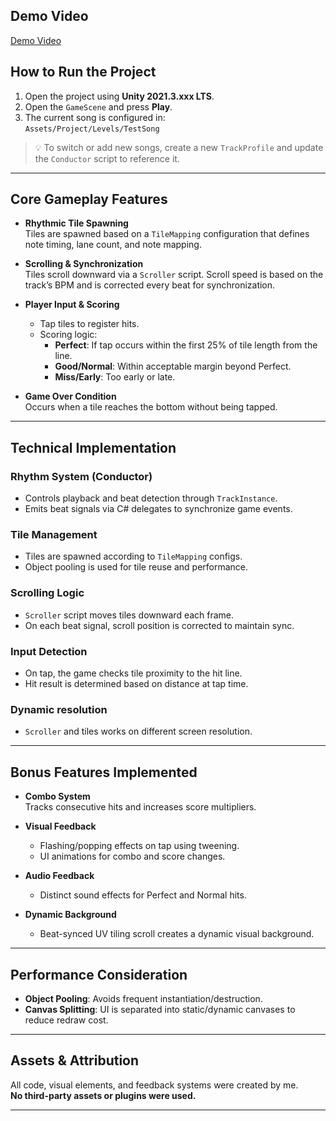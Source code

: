 ## Demo Video
[Demo Video](/Demo.mp4)

## How to Run the Project

1. Open the project using **Unity 2021.3.xxx LTS**.
2. Open the `GameScene` and press **Play**.
3. The current song is configured in:  
   `Assets/Project/Levels/TestSong`

> 💡 To switch or add new songs, create a new `TrackProfile` and update the `Conductor` script to reference it.

---

## Core Gameplay Features

- **Rhythmic Tile Spawning**  
  Tiles are spawned based on a `TileMapping` configuration that defines note timing, lane count, and note mapping.

- **Scrolling & Synchronization**  
  Tiles scroll downward via a `Scroller` script. Scroll speed is based on the track’s BPM and is corrected every beat for synchronization.

- **Player Input & Scoring**  
  - Tap tiles to register hits.
  - Scoring logic:
    - **Perfect**: If tap occurs within the first 25% of tile length from the line.
    - **Good/Normal**: Within acceptable margin beyond Perfect.
    - **Miss/Early**: Too early or late.

- **Game Over Condition**  
  Occurs when a tile reaches the bottom without being tapped.

---

## Technical Implementation

### Rhythm System (Conductor)
- Controls playback and beat detection through `TrackInstance`.
- Emits beat signals via C# delegates to synchronize game events.

### Tile Management
- Tiles are spawned according to `TileMapping` configs.
- Object pooling is used for tile reuse and performance.

### Scrolling Logic
- `Scroller` script moves tiles downward each frame.
- On each beat signal, scroll position is corrected to maintain sync.

### Input Detection
- On tap, the game checks tile proximity to the hit line.
- Hit result is determined based on distance at tap time.

### Dynamic resolution
- `Scroller` and tiles works on different screen resolution.

---

## Bonus Features Implemented

- **Combo System**  
  Tracks consecutive hits and increases score multipliers.

- **Visual Feedback**  
  - Flashing/popping effects on tap using tweening.
  - UI animations for combo and score changes.

- **Audio Feedback**  
  - Distinct sound effects for Perfect and Normal hits.

- **Dynamic Background**  
  - Beat-synced UV tiling scroll creates a dynamic visual background.

---

## Performance Consideration

- **Object Pooling**: Avoids frequent instantiation/destruction.
- **Canvas Splitting**: UI is separated into static/dynamic canvases to reduce redraw cost.

--- 

## Assets & Attribution

All code, visual elements, and feedback systems were created by me.  
**No third-party assets or plugins were used.**

---
